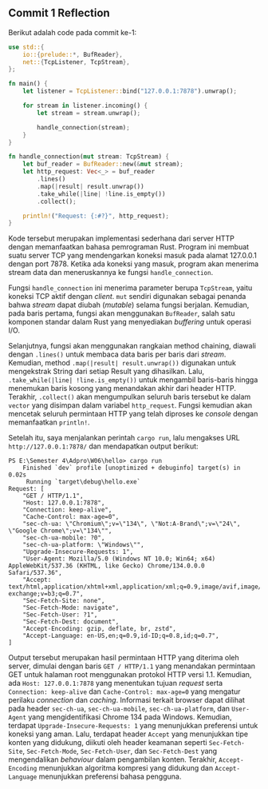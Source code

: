 ## Commit 1 Reflection

Berikut adalah code pada commit ke-1:

```rust
use std::{
    io::{prelude::*, BufReader},
    net::{TcpListener, TcpStream},
};

fn main() {
    let listener = TcpListener::bind("127.0.0.1:7878").unwrap();

    for stream in listener.incoming() {
        let stream = stream.unwrap();

        handle_connection(stream);
    }
}

fn handle_connection(mut stream: TcpStream) {
    let buf_reader = BufReader::new(&mut stream);
    let http_request: Vec<_> = buf_reader
        .lines()
        .map(|result| result.unwrap())
        .take_while(|line| !line.is_empty())
        .collect();

    println!("Request: {:#?}", http_request);
}
```

Kode tersebut merupakan implementasi sederhana dari server HTTP dengan memanfaatkan bahasa pemrograman Rust. Program ini membuat suatu server TCP yang mendengarkan koneksi masuk pada alamat 127.0.0.1 dengan port 7878. Ketika ada koneksi yang masuk, program akan menerima stream data dan meneruskannya ke fungsi `handle_connection`.

Fungsi `handle_connection` ini menerima parameter berupa `TcpStream`, yaitu koneksi TCP aktif dengan _client_. `mut` sendiri digunakan sebagai penanda bahwa _stream_ dapat diubah (_mutable_) selama fungsi berjalan. Kemudian, pada baris pertama, fungsi akan menggunakan `BufReader`, salah satu komponen standar dalam Rust yang menyediakan _buffering_ untuk operasi I/O.

Selanjutnya, fungsi akan menggunakan rangkaian method chaining, diawali dengan `.lines()` untuk membaca data baris per baris dari _stream_. Kemudian, method `.map(|result| result.unwrap())` digunakan untuk mengekstrak String dari setiap Result yang dihasilkan. Lalu, `.take_while(|line| !line.is_empty())` untuk mengambil baris-baris hingga menemukan baris kosong yang menandakan akhir dari header HTTP. Terakhir, `.collect()` akan mengumpulkan seluruh baris tersebut ke dalam `vector` yang disimpan dalam variabel `http_request`. Fungsi kemudian akan mencetak seluruh permintaan HTTP yang telah diproses ke _console_ dengan memanfaatkan `println!`.

Setelah itu, saya menjalankan perintah `cargo run`, lalu mengakses URL `http://127.0.0.1:7878/` dan mendapatkan output berikut:

```
PS E:\Semester 4\Adpro\W06\hello> cargo run
    Finished `dev` profile [unoptimized + debuginfo] target(s) in 0.02s
     Running `target\debug\hello.exe`
Request: [
    "GET / HTTP/1.1",
    "Host: 127.0.0.1:7878",
    "Connection: keep-alive",
    "Cache-Control: max-age=0",
    "sec-ch-ua: \"Chromium\";v=\"134\", \"Not:A-Brand\";v=\"24\", \"Google Chrome\";v=\"134\"",
    "sec-ch-ua-mobile: ?0",
    "sec-ch-ua-platform: \"Windows\"",
    "Upgrade-Insecure-Requests: 1",
    "User-Agent: Mozilla/5.0 (Windows NT 10.0; Win64; x64) AppleWebKit/537.36 (KHTML, like Gecko) Chrome/134.0.0.0 Safari/537.36",
    "Accept: text/html,application/xhtml+xml,application/xml;q=0.9,image/avif,image/webp,image/apng,*/*;q=0.8,application/signed-exchange;v=b3;q=0.7",
    "Sec-Fetch-Site: none",
    "Sec-Fetch-Mode: navigate",
    "Sec-Fetch-User: ?1",
    "Sec-Fetch-Dest: document",
    "Accept-Encoding: gzip, deflate, br, zstd",
    "Accept-Language: en-US,en;q=0.9,id-ID;q=0.8,id;q=0.7",
]
```

Output tersebut merupakan hasil permintaan HTTP yang diterima oleh server, dimulai dengan baris `GET / HTTP/1.1` yang menandakan permintaan GET untuk halaman root menggunakan protokol HTTP versi 1.1. Kemudian, ada `Host: 127.0.0.1:7878` yang menentukan tujuan _request_ serta `Connection: keep-alive` dan `Cache-Control: max-age=0` yang mengatur perilaku _connection_ dan _caching_. Informasi terkait browser dapat dilihat pada header `sec-ch-ua`, `sec-ch-ua-mobile`, `sec-ch-ua-platform`, dan `User-Agent` yang mengidentifikasi Chrome 134 pada Windows. Kemudian, terdapat `Upgrade-Insecure-Requests: 1` yang menunjukkan preferensi untuk koneksi yang aman. Lalu, terdapat header `Accept` yang menunjukkan tipe konten yang didukung, diikuti oleh header keamanan seperti `Sec-Fetch-Site`, `Sec-Fetch-Mode`, `Sec-Fetch-User`, dan `Sec-Fetch-Dest` yang mengendalikan _behaviour_ dalam pengambilan konten. Terakhir, `Accept-Encoding` menunjukkan algoritma kompresi yang didukung dan `Accept-Language` menunjukkan preferensi bahasa pengguna.